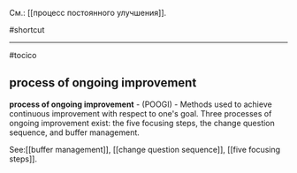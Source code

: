 См.: [[процесс постоянного улучшения]].

#shortcut




<hr/>

#tocico

## process of ongoing improvement

<b>process of ongoing improvement</b> - (POOGI) - Methods used to achieve continuous improvement with respect to one's goal.  Three processes of ongoing improvement exist: the five focusing steps, the change question sequence, and buffer management. 



See:[[buffer management]], [[change question sequence]], [[five focusing steps]].
